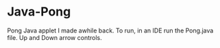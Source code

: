 # Java-Pong
Pong Java applet I made awhile back. To run, in an IDE run the Pong.java file. Up and Down arrow controls.
